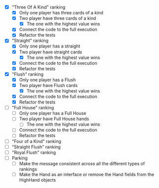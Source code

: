 - [X] "Three Of A Kind" ranking
  - [x] Only one player has three cards of a kind 
  - [X] Two player have three cards of a kind
    - [X] The one with the highest value wins
  - [X] Connect the code to the full execution
  - [X] Refactor the tests
- [X] "Straight" ranking
  - [X] Only one player has a straight 
  - [X] Two player have straight cards 
    - [X] The one with the highest value wins
  - [X] Connect the code to the full execution
  - [X] Refactor the tests
- [X] "Flush" ranking
  - [X] Only one player has a Flush
  - [X] Two player have Flush cards
    - [X] The one with the highest value wins
  - [X] Connect the code to the full execution
  - [X] Refactor the tests
- [ ] "Full House" ranking
  - [ ] Only one player has a Full House
  - [ ] Two player have Full House hands
    - [ ] The one with the highest value wins
  - [ ] Connect the code to the full execution
  - [ ] Refactor the tests
- [ ] "Four of a Kind" ranking
- [ ] "Straight Flush" ranking
- [ ] "Royal Flush" ranking
- [ ] Parking 
  - [ ] Make the message consistent across all the different types of rankings 
  - [ ] Make the Hand as an interface or remove the Hand fields from the HighHand objects